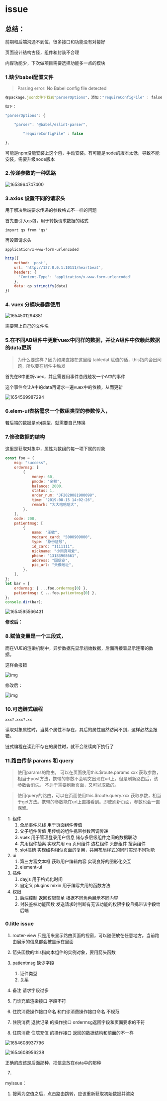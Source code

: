 # issue

## 总结：

前期和后端沟通不到位，很多接口和功能没有对接好

页面设计结构古怪，组件和封装不合理

内容功能少，下次做项目需要选择功能多一点的模块





### 1.缺少babel配置文件

> Parsing error: No Babel config file detected

```js
在package.json文件下找到"parserOptions"，添加："requireConfigFile" : false即可

如下：

"parserOptions": {

    "parser": "@babel/eslint-parser",

        "requireConfigFile" : false

},
```

可能是npm没能安装上这个包，手动安装。有可能是node的版本太低，导致不能安装，需要升级node版本





### 2.传递参数的一种思路

![1653964747400](assets/1653964747400.png)



### 3.axios 设置不同的请求头

用于解决后端要求传递的参数格式不一样的问题

首先要引入qs包，用于转换请求数据的格式

`import qs from 'qs'`

再设置请求头

`application/x-www-form-urlencoded`

```js
http({
    method: 'post',
    url: 'http://127.0.0.1:10111/heartbeat',
    headers: {
      'Content-Type': 'application/x-www-form-urlencoded'
    },
    data: qs.stringify(data)
})
```

### 4. vuex 分模块暴露使用

![1654501294881](assets/1654501294881.png)

需要带上自己的文件名



### 5.在不同AB组件中更新vuex中同样的数据，并让A组件中依赖此数据的data更新

> 为什么要这样？因为如果直接在这里给 tabledat 赋值的话，this指向会出问题，所以要在组件中触发

首先在B中更新vuex，并且需要用事件总线触发一个A中的事件

这个事件会让A中的data再请求一遍vuex中的依赖，从而更新

![1654569987294](assets/1654569987294.png)





### 6.elem-ui表格需求一个数组类型的参数传入，

若后端的数据是obj类型，就需要自己转换



### 7.修改数据的结构

这里是获取对象中，属性为数组的每一项下属的对象

```js
const foo = {
    msg: "success",
    ordermsg: [
        {
            money: 60,
            pmode: "余额",
            balance: 2000,
            status: 1,
            order_num: "JF2020081900098",
            time: "2019-08-15 14:02:26",
            remark: "大大哈哈哈大",
        },
    ],
    code: 200,
    patientmsg: [
        {
            name: "王敏",
            medcard_card: "5000909000",
            type: "身份证号",
            id_card: "1111111",
            nickname: "小雨真可爱",
            phone: "13183908661",
            address: "国信安",
            pic_url: "头像地址",
        },
    ],
};
let bar = {
    ordermsg: { ...foo.ordermsg[0] },
    patientmsg: { ...foo.patientmsg[0] },
};
console.dir(bar);
```

![1654595566431](assets/1654595566431.png)

**修改后：**

### 8.赋值变量是一个三段式，

而在VUE的渲染机制中，异步数据先显示初始数据，后面再接着显示连带的数据。

这样会报错

![img](assets/fb46628e9560491295de03e8c4f62847.png)

修改后：

![img](assets/d6ab1604d95a4ccabc1c11fc4b09ee0c.png)



### 10.可选链式编程

`xxx?.xxx?.xx`

读取对象属性时，当莫个属性不存在，其后的属性自然访问不到，这样必然会报错。

链式编程在读到不存在的属性时，就不会继续向下执行了



### 11.路由传参 params 和 query

>使用params的路由， 可以在页面使用this.$route.params.xxx 获取参数，相当于post方法，携带的参数不会明文出现在url上。但是刷新路由后，该参数会消失。 不适于需要刷新页面，又可以取数的。

> 使用query的路由，可以在页面使用this.$route.query.xxx 获取参数，相当于get方法。携带的参数能在url上直接看到。即使刷新页面，参数也会一直保留。





1. 组件
   1. 全局事件总线 用于页面组件传值
   2. 父子组件传值 用传统的组件携带参数回调传递
   3. vuex 用于管理登录用户信息 储存多层级组件之间的数据联动
   4. 共用组件抽离 实现共用 eg.页码组件 边栏组件 头部组件 搜索组件 
   5. slot插槽 实现结构相似页面的复用，共用布局样式的同时实现不同功能
2. ui
   1. 第三方富文本框 获取用户编辑内容 实现良好的图形化交互
   2. element-ui
3. 插件
   1. dayjs 用于格式化时间
   2. 自定义 plugins mixin 用于编写共用的函数方法
4. 权限
   1. 后端控制 返回权限菜单 根据不同角色展示不同内容
   2. 封装鉴权功能函数 发送请求时判断有无该功能的权限字段且携带该字段给后端





### 0.litle issue

1. router-view  只是用来显示路由页面的视窗，可以随便放在任意地方。当前路由展示的信息都会被显示在里面
2. 箭头函数的this指向本组件的实例对象，要用箭头函数





1. patientmsg 缺少字段

   1. 证件类型
   2. 关系

2. 备注 请求字段过多

3. 门诊充值渲染接口 字段不符

4. 住院消费操作接口命名 和门诊消费操作接口命名 不规范

5. 住院消费 退款记录 的操作接口 ordermsg返回字段和页面要求的不符

6. 住院消费 住院充值 的操作接口 返回的数据结构和前面的不一样

  ![1654608937796](assets/1654608937796.png)

  ![1654608956238](assets/1654608956238.png)

  正确的应该是后面那种，把信息放在data中的那种

7. 

  





myissue：

1. 搜索为空值之后，点击路由跳转，应该重新获取初始数据并渲染